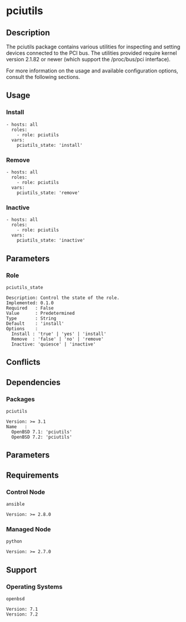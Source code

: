 # pciutils

## Description

The pciutils package contains various utilities for inspecting and setting
devices connected to the PCI bus. The utilities provided require kernel version
2.1.82 or newer (which support the /proc/bus/pci interface).

For more information on the usage and available configuration options,
consult the following sections.

## Usage

### Install

```
- hosts: all
  roles:
    - role: pciutils
  vars:
    pciutils_state: 'install'
```

### Remove

```
- hosts: all
  roles:
    - role: pciutils
  vars:
    pciutils_state: 'remove'
```

### Inactive

```
- hosts: all
  roles:
    - role: pciutils
  vars:
    pciutils_state: 'inactive'
```

## Parameters

### Role

`pciutils_state`

    Description: Control the state of the role.
    Implemented: 0.1.0
    Required   : False
    Value      : Predetermined
    Type       : String
    Default    : 'install'
    Options    :
      Install : 'true' | 'yes' | 'install'
      Remove  : 'false' | 'no' | 'remove'
      Inactive: 'quiesce' | 'inactive'

## Conflicts

## Dependencies

### Packages

`pciutils`

    Version: >= 3.1
    Name   :
      OpenBSD 7.1: 'pciutils'
      OpenBSD 7.2: 'pciutils'

## Parameters

## Requirements

### Control Node

`ansible`

    Version: >= 2.8.0

### Managed Node

`python`

    Version: >= 2.7.0

## Support

### Operating Systems

`openbsd`

    Version: 7.1
    Version: 7.2
